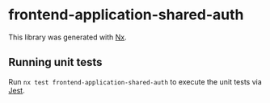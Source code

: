 # frontend-application-shared-auth

This library was generated with [Nx](https://nx.dev).

## Running unit tests

Run `nx test frontend-application-shared-auth` to execute the unit tests via [Jest](https://jestjs.io).
